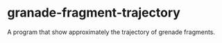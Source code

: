 # granade-fragment-trajectory
A program that show approximately the trajectory of grenade fragments.
